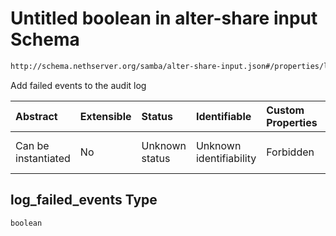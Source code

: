 # Untitled boolean in alter-share input Schema

```txt
http://schema.nethserver.org/samba/alter-share-input.json#/properties/log_failed_events
```

Add failed events to the audit log

| Abstract            | Extensible | Status         | Identifiable            | Custom Properties | Additional Properties | Access Restrictions | Defined In                                                                      |
| :------------------ | :--------- | :------------- | :---------------------- | :---------------- | :-------------------- | :------------------ | :------------------------------------------------------------------------------ |
| Can be instantiated | No         | Unknown status | Unknown identifiability | Forbidden         | Allowed               | none                | [alter-share-input.json\*](samba/alter-share-input.json "open original schema") |

## log\_failed\_events Type

`boolean`
